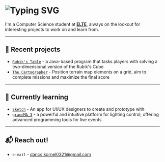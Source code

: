 <h1 href="https://git.io/typing-svg"><img src="https://readme-typing-svg.herokuapp.com?font=Fira+Code&weight=500&size=35&duration=2000&pause=1000&color=637981&random=false&width=500&height=60&lines=Hi+there+%F0%9F%91%8B;I'm+Korn%C3%A9l+Dancs!" alt="Typing SVG" /></h1>

<p>
I'm a Computer Science student at <a href="https://www.inf.elte.hu/en/" rel="nofollow"><strong>ELTE</strong></a>, always on the lookout for interesting projects to work on and learn from.
</p>
<hr>
<h2>🚀 Recent projects</h2>
<ul>
  <li>
    <a href="https://github.com/dancs-kornel/rubiks-table"><code>Rubik's Table</code></a> - a Java-based program that tasks players with solving a two-dimensional version of the  Rubik's Cube
  </li>
  <li>
    <a href="https://github.com/dancs-kornel/the-cartographer"><code>The Cartographer</code></a> - Position terrain map elements on a grid, aim to complete missions and maximize the final score
  </li>
</ul>
<hr>
<h2>🌱 Currently learning</h2>
<ul>
  <li>
    <a href="https://www.sketch.com" rel="nofollow"><code>Sketch</code></a> - An app for UI/UX designers to create and prototype with
  </li>
  <li>
    <a href="https://www.malighting.com/grandma3/" rel="nofollow"><code>grandMA 3</code></a> - a powerful and intuitive platform for lighting control, offering advanced programming tools for live events
  </li>
</ul>
<hr>
<h2>📬 Reach out!</h2>
<ul>
  <li>
    <code>e-mail</code> - <a href="mailto:dancs.kornel0321@gmail.com">dancs.kornel0321@gmail.com</a>
  </li>
</ul>

<!--
**dancs-kornel/dancs-kornel** is a ✨ _special_ ✨ repository because its `README.md` (this file) appears on your GitHub profile.

Here are some ideas to get you started:

- 🔭 I’m currently working on ...
- 🌱 I’m currently learning ...
- 👯 I’m looking to collaborate on ...
- 🤔 I’m looking for help with ...
- 💬 Ask me about ...
- 📫 How to reach me: ...
- 😄 Pronouns: ...
- ⚡ Fun fact: ...
-->
